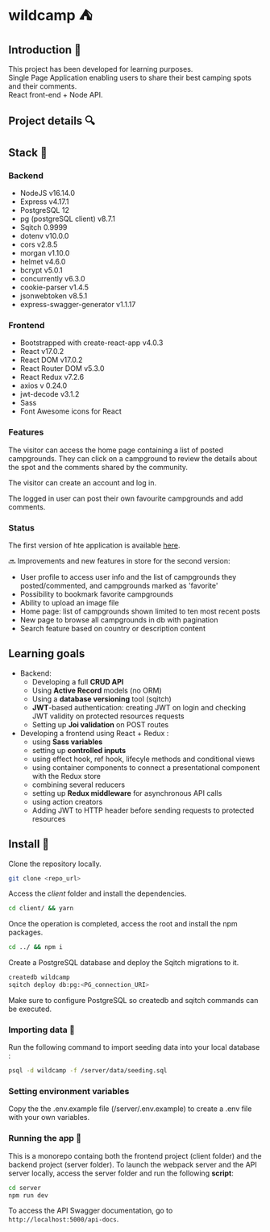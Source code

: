 # wildcamp :tent:

## Introduction 📝

This project has been developed for learning purposes.  
Single Page Application enabling users to share their best camping spots and their comments.  
React front-end + Node API.

## Project details 🔍

## Stack :wrench:

### Backend

* NodeJS v16.14.0
* Express v4.17.1
* PostgreSQL 12
* pg (postgreSQL client) v8.7.1
* Sqitch 0.9999
* dotenv v10.0.0
* cors v2.8.5
* morgan v1.10.0
* helmet v4.6.0
* bcrypt v5.0.1
* concurrently v6.3.0
* cookie-parser v1.4.5
* jsonwebtoken v8.5.1
* express-swagger-generator v1.1.17

### Frontend

* Bootstrapped with create-react-app v4.0.3
* React v17.0.2
* React DOM v17.0.2
* React Router DOM v5.3.0
* React Redux v7.2.6
* axios v 0.24.0
* jwt-decode v3.1.2
* Sass
* Font Awesome icons for React

### Features

The visitor can access the home page containing a list of posted campgrounds. They can click on a campground to review the details about the spot and the comments shared by the community.

The visitor can create an account and log in.

The logged in user can post their own favourite campgrounds and add comments.

### Status

 The first version of hte application is available [here](https://wildcamp-app.herokuapp.com/).

:soon: Improvements and new features in store for the second version:

* User profile to access user info and the list of campgrounds they posted/commented, and campgrounds marked as 'favorite'
* Possibility to bookmark favorite campgrounds
* Ability to upload an image file
* Home page: list of campgrounds shown limited to ten most recent posts
* New page to browse all campgrounds in db with pagination 
* Search feature based on country or description content

## Learning goals

* Backend:
  * Developing a full __CRUD API__
  * Using __Active Record__ models (no ORM)
  * Using a __database versioning__ tool (sqitch)
  * __JWT__-based authentication: creating JWT on login and checking JWT validity on protected resources requests
  * Setting up __Joi validation__ on POST routes
* Developing a frontend using React + Redux :
  * using __Sass variables__
  * setting up __controlled inputs__
  * using effect hook, ref hook, lifecyle methods and conditional views
  * using container components to connect a presentational component with the Redux store
  * combining several reducers
  * setting up __Redux middleware__ for asynchronous API calls
  * using action creators
  * Adding JWT to HTTP header before sending requests to protected resources

## Install :construction_worker:

Clone the repository locally.

```bash
git clone <repo_url>
```

Access the *client* folder and install the dependencies.

```bash
cd client/ && yarn
```

Once the operation is completed, access the root and install the npm packages.

```bash
cd ../ && npm i
```

Create a PostgreSQL database and deploy the Sqitch migrations to it.

```bash
createdb wildcamp
sqitch deploy db:pg:<PG_connection_URI>
```

Make sure to configure PostgreSQL so createdb and sqitch commands can be executed.

### Importing data :floppy_disk:

Run the following command to import seeding data into your local database :

```bash
psql -d wildcamp -f /server/data/seeding.sql
```

### Setting environment variables

Copy the the .env.example file (/server/.env.example) to create a .env file with your own variables.

### Running the app :rocket:

This is a monorepo containg both the frontend project (client folder) and the backend project (server folder).
To launch the webpack server and the API server locally, access the server folder and run the following __script__:

```bash
cd server
npm run dev
```

To access the API Swagger documentation, go to `http://localhost:5000/api-docs`.

